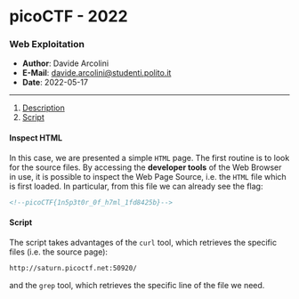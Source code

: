 # picoCTF - 2022
### Web Exploitation
- **Author**: Davide Arcolini
- **E-Mail**: davide.arcolini@studenti.polito.it
- **Date**: 2022-05-17
---

1. [Description](#inspect-html)
2. [Script](#script)

#### Inspect HTML
In this case, we are presented a simple `HTML` page. The first routine is to look for the source files. By accessing the **developer tools** of the Web Browser in use, it is possible to inspect the Web Page Source, i.e. the `HTML` file which is first loaded. In particular, from this file we can already see the flag:
```HTML
<!--picoCTF{1n5p3t0r_0f_h7ml_1fd8425b}-->
```

#### Script
The script takes advantages of the `curl` tool, which retrieves the specific files (i.e. the source page): 
```sh
http://saturn.picoctf.net:50920/
```
and the `grep` tool, which retrieves the specific line of the file we need.